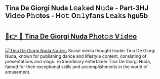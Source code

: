 ## Tina De Giorgi Nuda L𝚎a𝚔ed N𝚞𝚍e - Part-3HJ Vi𝚍𝚎o P𝚑𝚘tos - H𝚘𝚝 O𝚗𝚕yf𝚊ns L𝚎a𝚔s hgu5b

# <h2><a href="http://kfeolx.oniu.top/?m=Tina+De+Giorgi+Nuda">🔗👉 🔴 Tina De Giorgi Nuda P𝚑ot𝚘𝚜 V𝚒d𝚎o</a></h2>

[![Tina De Giorgi Nuda Nu𝚍e𝚜](https://i.imgur.com/0qMVB7G.gif)](http://kfeolx.oniu.top/?m=Tina+De+Giorgi+Nuda)
Social media thought leader Tina De Giorgi Nuda, known for publishing dance and lifestyle content, consisting of presentations and vlogs. Extraordinary entertainer Tina De Giorgi Nuda, famed for their exceptional skills and accomplishments in the world of amusement.  
